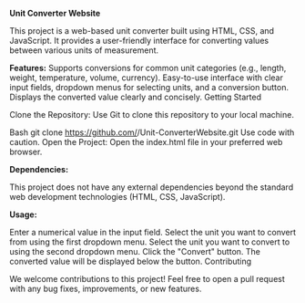 **Unit Converter Website**

This project is a web-based unit converter built using HTML, CSS, and JavaScript. It provides a user-friendly interface for converting values between various units of measurement.

**Features:**
Supports conversions for common unit categories (e.g., length, weight, temperature, volume, currency).
Easy-to-use interface with clear input fields, dropdown menus for selecting units, and a conversion button.
Displays the converted value clearly and concisely.
Getting Started

Clone the Repository: Use Git to clone this repository to your local machine.

Bash
git clone https://github.com/<rajatsinghal02>/Unit-ConverterWebsite.git
Use code with caution.
Open the Project: Open the index.html file in your preferred web browser.

**Dependencies:**

This project does not have any external dependencies beyond the standard web development technologies (HTML, CSS, JavaScript).

**Usage:**

Enter a numerical value in the input field.
Select the unit you want to convert from using the first dropdown menu.
Select the unit you want to convert to using the second dropdown menu.
Click the "Convert" button.
The converted value will be displayed below the button.
Contributing

We welcome contributions to this project! Feel free to open a pull request with any bug fixes, improvements, or new features.

